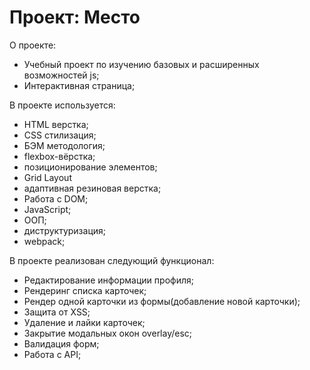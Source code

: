 # Проект: Место
О проекте:
* Учебный проект по изучению базовых и расширенных возможностей js;
* Интерактивная страница;

В проекте используется:
* HTML верстка;
* CSS стилизация;
* БЭМ методология;
* flexbox-вёрстка;
* позиционирование элементов;
* Grid Layout
* адаптивная резиновая верстка;
* Работа с DOM;
* JavaScript;
* ООП;
* диструктуризация;
* webpack;

В проекте реализован следующий функционал:
* Редактирование информации профиля;
* Рендеринг списка карточек;
* Рендер одной карточки из формы(добавление новой карточки);
* Защита от XSS;
* Удаление и лайки карточек;
* Закрытие модальных окон overlay/esc;
* Валидация форм;
* Работа с API;